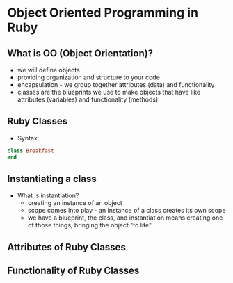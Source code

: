 # Object Oriented Programming in Ruby

## What is OO (Object Orientation)?
- we will define objects
- providing organization and structure to your code
- encapsulation - we group together attributes (data) and functionality
- classes are the blueprints we use to make objects that have like attributes (variables) and functionality (methods)

## Ruby Classes
- Syntax:
```ruby
class Breakfast
end
```

## Instantiating a class
- What is instantiation?
  - creating an instance of an object
  - scope comes into play - an instance of a class creates its own scope
  - we have a blueprint, the class, and instantiation means creating one of those things, bringing the object "to life"

## Attributes of Ruby Classes

## Functionality of Ruby Classes
